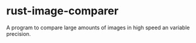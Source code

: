 # rust-image-comparer
 A program to compare large amounts of images in high speed an variable precision.
